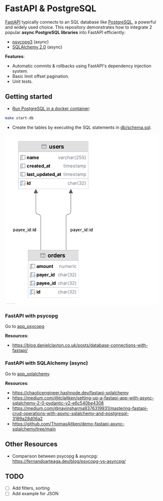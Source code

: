 # FastAPI & PostgreSQL

[FastAPI](https://fastapi.tiangolo.com/) typically connects to an SQL database
like [PostgreSQL](https://www.postgresql.org/), a powerful and widely used choice.
This repository demonstrates how to integrate 2 popular **async PostgreSQL libraries** into FastAPI efficiently:

- [psycopg3](https://www.psycopg.org/psycopg3/docs/) (async)
- [SQLAlchemy 2.0](https://docs.sqlalchemy.org/en/20/) (async)

**Features**:

- Automatic commits & rollbacks using FastAPI's dependency injection system.
- Basic limit offset pagination.
- Unit tests.

## Getting started

- [Run PostgreSQL in a docker container](https://medium.com/@okpo65/mastering-postgresql-with-docker-a-step-by-step-tutorial-caef03ab6ae9):

```bash
make start-db
```

- Create the tables by executing the SQL statements in [db/schema.sql](db/schema.sql).

![schema.png](docs/schema.png)

### FastAPI with psycopg

Go to [app_psycopg](src/app_psycopg)

**Resources**:

- https://blog.danielclayton.co.uk/posts/database-connections-with-fastapi/

### FastAPI with SQLAlchemy (async)

Go to [app_sqlalchemy](src/app_sqlalchemy)

**Resources**:

- https://chaoticengineer.hashnode.dev/fastapi-sqlalchemy
- https://medium.com/@tclaitken/setting-up-a-fastapi-app-with-async-sqlalchemy-2-0-pydantic-v2-e6c540be4308
- https://medium.com/@navinsharma9376319931/mastering-fastapi-crud-operations-with-async-sqlalchemy-and-postgresql-3189a28d06a2
- https://github.com/ThomasAitken/demo-fastapi-async-sqlalchemy/tree/main

## Other Resources

- Comparison between psycopg & asyncpg: https://fernandoarteaga.dev/blog/psycopg-vs-asyncpg/

## TODO

- [ ] Add filters, sorting
- [ ] Add example for JSON
